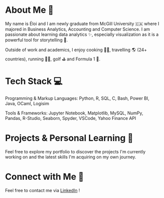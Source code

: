 # About Me 🌱
My name is Éloi and I am newly graduate from McGill University 🇨🇦 where I majored in Business Analytics, Accounting and Computer Science. 
I am passionate about learning data analytics ✨, especially visualization as it is a powerful tool for storytelling 📖.

Outside of work and academics, I enjoy cooking 🧑‍🍳, travelling 🌎 (24+ countries), running 🏃‍♂️, golf ⛳ and Formula 1 🏁.  

# Tech Stack 💻
Programming & Markup Languages: Python, R, SQL, C, Bash, Power BI, Java, OCaml, Logisim

Tools & Frameworks: Jupyter Notebook, Matplotlib, MySQL, NumPy, Pandas, R-Studio, Seaborn, Spyder, VSCode, Yahoo Finance API

# Projects & Personal Learning 🚀
Feel free to explore my portfolio to discover the projects I'm currently working on and the latest skills I'm acquiring on my own journey.

# Connect with Me 🤝
Feel free to contact me via [LinkedIn](https://www.linkedin.com/in/eloidallaire/) !
